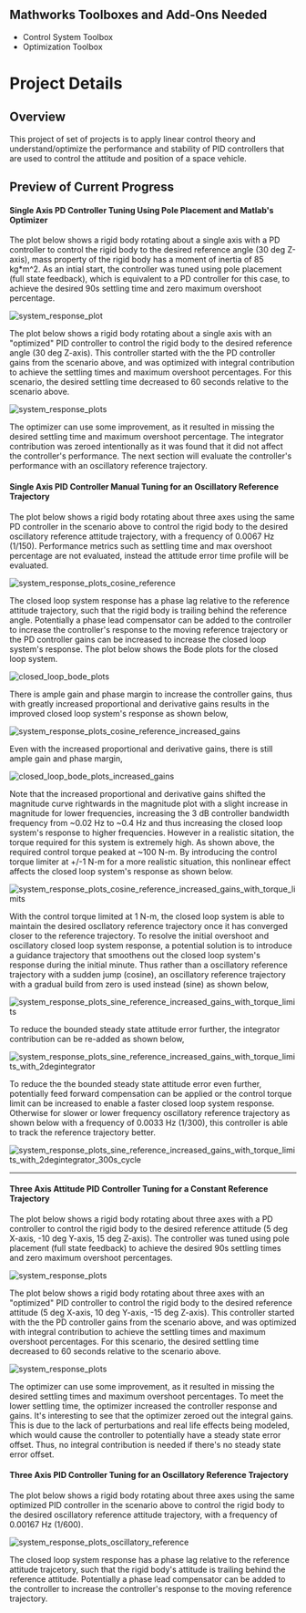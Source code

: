 ## Mathworks Toolboxes and Add-Ons Needed
* Control System Toolbox
* Optimization Toolbox

# Project Details

## Overview
This project of set of projects is to apply linear control theory and understand/optimize the performance and stability of PID controllers that are used to control the attitude and position of a space vehicle. 

## Preview of Current Progress

#### Single Axis PD Controller Tuning Using Pole Placement and Matlab's Optimizer
The plot below shows a rigid body rotating about a single axis with a PD controller to control the rigid body to the desired reference angle (30 deg Z-axis), mass property of the rigid body has a moment of inertia of 85 kg*m^2. As an intial start, the controller was tuned using pole placement (full state feedback), which is equivalent to a PD controller for this case, to achieve the desired 90s settling time and zero maximum overshoot percentage. 

![system_response_plot](https://github.com/user-attachments/assets/af1f06d1-a98a-4207-b360-4599ac1c3195)

The plot below shows a rigid body rotating about a single axis with an "optimized" PID controller to control the rigid body to the desired reference angle (30 deg Z-axis). This controller started with the the PD controller gains from the scenario above, and was optimized with integral contribution to achieve the settling times and maximum overshoot percentages. For this scenario, the desired settling time decreased to 60 seconds relative to the scenario above.

![system_response_plots](https://github.com/user-attachments/assets/80cb79d1-a9e3-4e09-8989-ed8139e35535)

The optimizer can use some improvement, as it resulted in missing the desired settling time and maximum overshoot percentage. The integrator contribution was zeroed intentionally as it was found that it did not affect the controller's performance. The next section will evaluate the controller's performance with an oscillatory reference trajectory.

#### Single Axis PID Controller Manual Tuning for an Oscillatory Reference Trajectory
The plot below shows a rigid body rotating about three axes using the same PD controller in the scenario above to control the rigid body to the desired oscillatory reference attitude trajectory, with a frequency of 0.0067 Hz (1/150). Performance metrics such as settling time and max overshoot percentage are not evaluated, instead the attitude error time profile will be evaluated.

![system_response_plots_cosine_reference](https://github.com/user-attachments/assets/ff1fb3d4-88d4-46bb-ab57-1801bd0da617)

The closed loop system response has a phase lag relative to the reference attitude trajectory, such that the rigid body is trailing behind the reference angle. Potentially a phase lead compensator can be added to the controller to increase the controller's response to the moving reference trajectory or the PD controller gains can be increased to increase the closed loop system's response. The plot below shows the Bode plots for the closed loop system.

![closed_loop_bode_plots](https://github.com/user-attachments/assets/2441c4ad-8cda-4597-8ba3-ae38ac303c91)

There is ample gain and phase margin to increase the controller gains, thus with greatly increased proportional and derivative gains results in the improved closed loop system's response as shown below,

![system_response_plots_cosine_reference_increased_gains](https://github.com/user-attachments/assets/148640cc-135d-4a29-ac63-14add2392a8b)

Even with the increased proportional and derivative gains, there is still ample gain and phase margin,

![closed_loop_bode_plots_increased_gains](https://github.com/user-attachments/assets/f2221388-2b73-4db6-8337-7290ab72ae57)

Note that the increased proportional and derivative gains shifted the magnitude curve rightwards in the magnitude plot with a slight increase in magnitude for lower frequencies, increasing the 3 dB controller bandwidth frequency from ~0.02 Hz to ~0.4 Hz and thus increasing the closed loop system's response to higher frequencies. However in a realistic sitation, the torque required for this system is extremely high. As shown above, the required control torque peaked at ~100 N-m. By introducing the control torque limiter at +/-1 N-m for a more realistic situation, this nonlinear effect affects the closed loop system's response as shown below.

![system_response_plots_cosine_reference_increased_gains_with_torque_limits](https://github.com/user-attachments/assets/3d51f4da-5f20-4310-b8f8-34be41ae7915)

With the control torque limited at 1 N-m, the closed loop system is able to maintain the desired oscllatory reference trajectory once it has converged closer to the reference trajectory. To resolve the initial overshoot and oscillatory closed loop system response, a potential solution is to introduce a guidance trajectory that smoothens out the closed loop system's response during the initial minute. Thus rather than a oscillatory reference trajectory with a sudden jump (cosine), an oscillatory reference trajectory with a gradual build from zero is used instead (sine) as shown below,

![system_response_plots_sine_reference_increased_gains_with_torque_limits](https://github.com/user-attachments/assets/45e49e3b-c22d-4db4-93bc-1b65b61298b3)

To reduce the bounded steady state attitude error further, the integrator contribution can be re-added as shown below,

![system_response_plots_sine_reference_increased_gains_with_torque_limits_with_2degintegrator](https://github.com/user-attachments/assets/53e646ab-70b7-4969-80a1-2201b3279f58)

To reduce the the bounded steady state attitude error even further, potentially feed forward compensation can be applied or the control torque limit can be increased to enable a faster closed loop system response. Otherwise for slower or lower frequency oscillatory reference trajectory as shown below with a frequency of 0.0033 Hz (1/300), this controller is able to track the reference trajectory better.

![system_response_plots_sine_reference_increased_gains_with_torque_limits_with_2degintegrator_300s_cycle](https://github.com/user-attachments/assets/1763f1d4-2cb0-4470-aefb-9f71d76ba612)

---------------

#### Three Axis Attitude PID Controller Tuning for a Constant Reference Trajectory
The plot below shows a rigid body rotating about three axes with a PD controller to control the rigid body to the desired reference attitude (5 deg X-axis, -10 deg Y-axis, 15 deg Z-axis). The controller was tuned using pole placement (full state feedback) to achieve the desired 90s settling times and zero maximum overshoot percentages. 

![system_response_plots](https://github.com/user-attachments/assets/02461306-ec9b-4ab8-8059-b22ed336d479)


The plot below shows a rigid body rotating about three axes with an "optimized" PID controller to control the rigid body to the desired reference attitude (5 deg X-axis, 10 deg Y-axis, -15 deg Z-axis). This controller started with the the PD controller gains from the scenario above, and was optimized with integral contribution to achieve the settling times and maximum overshoot percentages. For this scenario, the desired settling time decreased to 60 seconds relative to the scenario above.

![system_response_plots](https://github.com/user-attachments/assets/179f81f8-3384-4b28-a689-33e23b48d5fa)

The optimizer can use some improvement, as it resulted in missing the desired settling times and maximum overshoot percentages. To meet the lower settling time, the optimizer increased the controller response and gains. It's interesting to see that the optimizer zeroed out the integral gains. This is due to the lack of perturbations and real life effects being modeled, which would cause the controller to potentially have a steady state error offset. Thus, no integral contribution is needed if there's no steady state error offset.

#### Three Axis PID Controller Tuning for an Oscillatory Reference Trajectory
The plot below shows a rigid body rotating about three axes using the same optimized PID controller in the scenario above to control the rigid body to the desired oscillatory reference attitude trajectory, with a frequency of 0.00167 Hz (1/600).

![system_response_plots_oscillatory_reference](https://github.com/user-attachments/assets/dd42487b-c1e4-4b5b-9254-ffe6b2ce2bd2)

The closed loop system response has a phase lag relative to the reference attitude trajcetory, such that the rigid body's attitude is trailing behind the reference attitude. Potentially a phase lead compensator can be added to the controller to increase the controller's response to the moving reference trajectory. 
